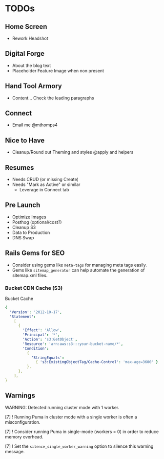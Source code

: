 # TODOs

## Home Screen

- Rework Headshot

## Digital Forge

- About the blog text
- Placeholder Feature Image when non present

## Hand Tool Armory

- Content... Check the leading paragraphs

## Connect

- Email me @mthomps4

## Nice to Have

- Cleanup/Round out Theming and styles @apply and helpers

## Resumes

- Needs CRUD (or missing Create)
- Needs "Mark as Active" or similar
  - Leverage in Connect tab

## Pre Launch

- Optimize Images
- Posthog (optional/cost?)
- Cleanup S3
- Data to Production
- DNS Swap

## Rails Gems for SEO

- Consider using gems like `meta-tags` for managing meta tags easily.
- Gems like `sitemap_generator` can help automate the generation of sitemap.xml files.

### Bucket CDN Cache (S3)

Bucket Cache

```yaml
{
  'Version': '2012-10-17',
  'Statement':
    [
      {
        'Effect': 'Allow',
        'Principal': '*',
        'Action': 's3:GetObject',
        'Resource': 'arn:aws:s3:::your-bucket-name/*',
        'Condition':
          {
            'StringEquals':
              { 's3:ExistingObjectTag/Cache-Control': 'max-age=3600' },
          },
      },
    ],
}
```

## Warnings

WARNING: Detected running cluster mode with 1 worker.

[7] ! Running Puma in cluster mode with a single worker is often a misconfiguration.

[7] ! Consider running Puma in single-mode (workers = 0) in order to reduce memory overhead.

[7] ! Set the `silence_single_worker_warning` option to silence this warning message.
